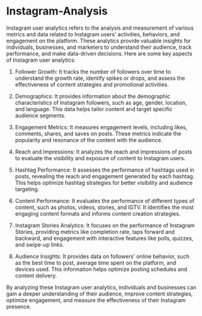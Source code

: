 # Instagram-Analysis
Instagram user analytics refers to the analysis and measurement of various metrics and data related to Instagram users' activities, behaviors, and engagement on the platform. These analytics provide valuable insights for individuals, businesses, and marketers to understand their audience, track performance, and make data-driven decisions.
Here are some key aspects of Instagram user analytics:

1. Follower Growth: It tracks the number of followers over time to understand the growth rate, identify spikes or drops, and assess the effectiveness of content strategies and promotional activities.

2. Demographics: It provides information about the demographic characteristics of Instagram followers, such as age, gender, location, and language. This data helps tailor content and target specific audience segments.

3. Engagement Metrics: It measures engagement levels, including likes, comments, shares, and saves on posts. These metrics indicate the popularity and resonance of the content with the audience.

4. Reach and Impressions: It analyzes the reach and impressions of posts to evaluate the visibility and exposure of content to Instagram users.

4. Hashtag Performance: It assesses the performance of hashtags used in posts, revealing the reach and engagement generated by each hashtag. This helps optimize hashtag strategies for better visibility and audience targeting.

5. Content Performance: It evaluates the performance of different types of content, such as photos, videos, stories, and IGTV. It identifies the most engaging content formats and informs content creation strategies.

6. Instagram Stories Analytics: It focuses on the performance of Instagram Stories, providing metrics like completion rate, taps forward and backward, and engagement with interactive features like polls, quizzes, and swipe-up links.

7. Audience Insights: It provides data on followers' online behavior, such as the best time to post, average time spent on the platform, and devices used. This information helps optimize posting schedules and content delivery.

By analyzing these Instagram user analytics, individuals and businesses can gain a deeper understanding of their audience, improve content strategies, optimize engagement, and measure the effectiveness of their Instagram presence.
